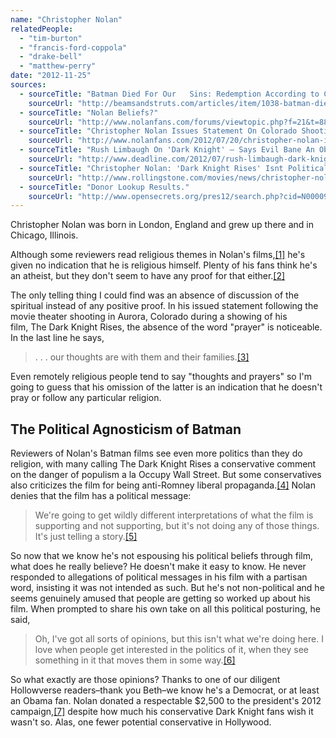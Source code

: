```yaml
---
name: "Christopher Nolan"
relatedPeople:
  - "tim-burton"
  - "francis-ford-coppola"
  - "drake-bell"
  - "matthew-perry"
date: "2012-11-25"
sources:
  - sourceTitle: "Batman Died For Our   Sins: Redemption According to Christopher Nolan."
    sourceUrl: "http://beamsandstruts.com/articles/item/1038-batman-died-for-our-sins-redemption-according-to-christopher-nolan"
  - sourceTitle: "Nolan Beliefs?"
    sourceUrl: "http://www.nolanfans.com/forums/viewtopic.php?f=21&t=880"
  - sourceTitle: "Christopher Nolan Issues Statement On Colorado Shooting."
    sourceUrl: "http://www.nolanfans.com/2012/07/20/christopher-nolan-issues-statement-on-colorado-shooting/"
  - sourceTitle: "Rush Limbaugh On 'Dark Knight' — Says Evil Bane An Obama Campaign Trick."
    sourceUrl: "http://www.deadline.com/2012/07/rush-limbaugh-dark-knight-bain-ban/"
  - sourceTitle: "Christopher Nolan: 'Dark Knight Rises' Isnt Political."
    sourceUrl: "http://www.rollingstone.com/movies/news/christopher-nolan-dark-knight-rises-isn-t-political-20120720"
  - sourceTitle: "Donor Lookup Results."
    sourceUrl: "http://www.opensecrets.org/pres12/search.php?cid=N00009638&name=nolan&employ=%28any+employer%29&state=%28all%29&zip=%28any+zip%29&submit=OK&amt=a&sort=A"
---
```


Christopher Nolan was born in London, England and grew up there and in Chicago, Illinois.

Although some reviewers read religious themes in Nolan's films,<a class="source-citation" href="#http://beamsandstruts.com/articles/item/1038-batman-died-for-our-sins-redemption-according-to-christopher-nolan" title="Batman Died For Our   Sins: Redemption According to Christopher Nolan.">[1]</a> he's given no indication that he is religious himself. Plenty of his fans think he's an atheist, but they don't seem to have any proof for that either.<a class="source-citation" href="#http://www.nolanfans.com/forums/viewtopic.php?f=21&t=880" title="Nolan Beliefs?">[2]</a>

The only telling thing I could find was an absence of discussion of the spiritual instead of any positive proof. In his issued statement following the movie theater shooting in Aurora, Colorado during a showing of his film, The Dark Knight Rises, the absence of the word "prayer" is noticeable. In the last line he says,

>. . . our thoughts are with them and their families.<a class="source-citation" href="#http://www.nolanfans.com/2012/07/20/christopher-nolan-issues-statement-on-colorado-shooting/" title="Christopher Nolan Issues Statement On Colorado Shooting.">[3]</a>

Even remotely religious people tend to say "thoughts and prayers" so I'm going to guess that his omission of the latter is an indication that he doesn't pray or follow any particular religion.


## The Political Agnosticism of Batman

Reviewers of Nolan's Batman films see even more politics than they do religion, with many calling The Dark Knight Rises a conservative comment on the danger of populism a la Occupy Wall Street. But some conservatives also criticizes the film for being anti-Romney liberal propaganda.<a class="source-citation" href="#http://www.deadline.com/2012/07/rush-limbaugh-dark-knight-bain-ban/" title="Rush Limbaugh On &apos;Dark Knight&apos; — Says Evil Bane An Obama Campaign Trick.">[4]</a> Nolan denies that the film has a political message:

>We're going to get wildly different interpretations of what the film is supporting and not supporting, but it's not doing any of those things. It's just telling a story.<a class="source-citation" href="#http://www.rollingstone.com/movies/news/christopher-nolan-dark-knight-rises-isn-t-political-20120720" title="Christopher Nolan: &apos;Dark Knight Rises&apos; Isnt Political.">[5]</a>

So now that we know he's not espousing his political beliefs through film, what does he really believe? He doesn't make it easy to know. He never responded to allegations of political messages in his film with a partisan word, insisting it was not intended as such. But he's not non-political and he seems genuinely amused that people are getting so worked up about his film. When prompted to share his own take on all this political posturing, he said,

>Oh, I've got all sorts of opinions, but this isn't what we're doing here. I love when people get interested in the politics of it, when they see something in it that moves them in some way.<a class="source-citation" href="#http://www.rollingstone.com/movies/news/christopher-nolan-dark-knight-rises-isn-t-political-20120720" title="Christopher Nolan: &apos;Dark Knight Rises&apos; Isnt Political.">[6]</a>

So what exactly are those opinions? Thanks to one of our diligent Hollowverse readers–thank you Beth–we know he's a Democrat, or at least an Obama fan. Nolan donated a respectable $2,500 to the president's 2012 campaign,<a class="source-citation" href="#http://www.opensecrets.org/pres12/search.php?cid=N00009638&name=nolan&employ=%28any+employer%29&state=%28all%29&zip=%28any+zip%29&submit=OK&amt=a&sort=A" title="Donor Lookup Results.">[7]</a> despite how much his conservative Dark Knight fans wish it wasn't so. Alas, one fewer potential conservative in Hollywood.